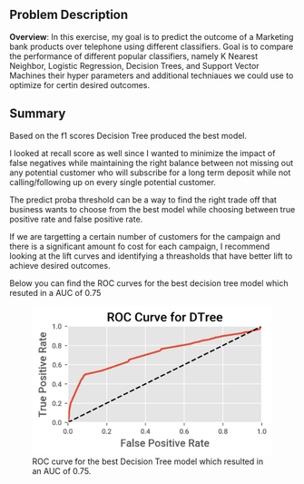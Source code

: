 ## Problem Description
**Overview**: In this exercise, my goal is to predict the outcome of a Marketing bank products over telephone using different classifiers. Goal is to compare the performance of different popular classifiers, namely K Nearest Neighbor, Logistic Regression, Decision Trees, and Support Vector Machines their hyper parameters and additional techniaues we could use to optimize for certin desired outcomes.

## Summary
Based on the f1 scores Decision Tree produced the best model.

I looked at recall score as well since I wanted to minimize the impact of false negatives while maintaining the right balance between not missing out any potential customer who will subscribe for a long term deposit while not calling/following up on every single potential customer.

The predict proba threshold can be a way to find the right trade off that business wants to choose from the best model while choosing between true positive rate and false positive rate.

If we are targetting a certain number of customers for the campaign and there is a significant amount fo cost for each campaign, I recommend looking at the lift curves and identifying a threasholds that have better lift to achieve desired outcomes.

Below you can find the ROC curves for the best decision tree model which resuted in a AUC of 0.75

<figure>
  <img src="images/ROC Curve for DTree.png">
  <figcaption>
  ROC curve for the best Decision Tree model which resulted in an AUC of 0.75.
  </figcaption>
</figure>
